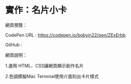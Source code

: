 # 實作：名片小卡

網頁預覽：

CodePen URL : https://codepen.io/bobyin22/pen/ZExErbb

GitHub :

網頁說明：

1.運用 HTML、CSS讓網頁顯示創作名片

2.色調模擬Mac Terminal使用介面刻出卡片樣式
